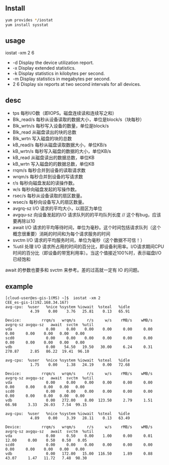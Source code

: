 ## Install
```bash
yum provides */iostat
yum install sysstat
```

## usage
iostat -xm 2 6
- -d     Display the device utilization report.
- -x     Display extended statistics.
- -k     Display statistics in kilobytes per second.
- -m     Display statistics in megabytes per second.
- 2 6    Display six reports at two second intervals for all devices.


## desc
- tps    每秒I/O数（即IOPS。磁盘连续读和连续写之和）
- Blk_read/s    每秒从设备读取的数据大小，单位是block/s（块每秒）
- Blk_wrtn/s    每秒写入设备的数量，单位是block/s
- Blk_read    从磁盘读出的块的总数
- Blk_wrtn    写入磁盘的块的总数
- kB_read/s    每秒从磁盘读取数据大小，单位KB/s
- kB_wrtn/s    每秒写入磁盘的数据的大小，单位KB/s
- kB_read      从磁盘读出的数据总数，单位KB
- kB_wrtn      写入磁盘的的数据总数，单位KB
- rrqm/s    每秒合并到设备的读取请求数
- wrqm/s    每秒合并到设备的写请求数
- r/s    每秒向磁盘发起的读操作数。
- w/s    每秒向磁盘发起的写操作数。
- rsec/s    每秒从设备读取的扇区数量。
- wsec/s    每秒向设备写入的扇区数量。
- avgrq-sz    I/O 请求的平均大小，以扇区为单位
- avgqu-sz    向设备发起的I/O 请求队列的的平均队列长度 // 这个有bug，应该要再除以10
- await    I/O 请求的平均等待时间，单位为毫秒。这个时间包括请求队列（这个概念很重要）消耗的时间和为每个请求服务的时间
- svctm    I/O 请求的平均服务时间，单位为毫秒（这个数据不可信！）
- %util    处理 I/O 请求所占用的时间的百分比，即设备利用率。I/O请求期间CPU时间的百分比（即设备的带宽利用率）。当这个值接近100%时，表示磁盘I/O已经饱和

await 的参数也要多和 svctm 来参考。差的过高就一定有 IO 的问题。

## example
```
[cloud-user@es-gis-1(MS) ~]$  iostat -xm 2
CEE_es-gis-1(192.168.34.167)
avg-cpu:  %user   %nice %system %iowait  %steal   %idle
           4.39    0.00    3.76   25.81    0.13   65.91

Device:         rrqm/s   wrqm/s     r/s     w/s    rMB/s    wMB/s avgrq-sz avgqu-sz   await  svctm  %util
vda               0.00     0.00    0.00    0.00     0.00     0.00     0.00     0.00    0.00   0.00   0.00
scd0              0.00     0.00    0.00    0.00     0.00     0.00     0.00     0.00    0.00   0.00   0.00
vdb               0.00    54.50   19.50   30.00     6.24     0.31   270.87     2.85   86.22  19.41  96.10

avg-cpu:  %user   %nice %system %iowait  %steal   %idle
           1.75    0.00    1.38   24.19    0.00   72.68

Device:         rrqm/s   wrqm/s     r/s     w/s    rMB/s    wMB/s avgrq-sz avgqu-sz   await  svctm  %util
vda               0.00     0.00    0.00    0.00     0.00     0.00     0.00     0.00    0.00   0.00   0.00
scd0              0.00     0.00    0.00    0.00     0.00     0.00     0.00     0.00    0.00   0.00   0.00
vdb               0.00   272.00    8.00  123.50     2.79     1.51    66.98     3.33   26.03   7.54  99.15

avg-cpu:  %user   %nice %system %iowait  %steal   %idle
           4.89    0.00    3.39   28.11    0.13   63.49

Device:         rrqm/s   wrqm/s     r/s     w/s    rMB/s    wMB/s avgrq-sz avgqu-sz   await  svctm  %util
vda               0.00     0.50    0.00    1.00     0.00     0.01    12.00     0.00    0.50   0.50   0.05
scd0              0.00     0.00    0.00    0.00     0.00     0.00     0.00     0.00    0.00   0.00   0.00
vdb               0.00   172.00   15.00  116.50     1.89     0.88    43.07     1.47   11.72   7.48  98.30
```
